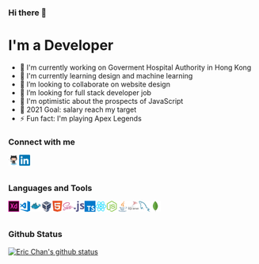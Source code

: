 ### Hi there 👋

<!--
**ericspiPb/ericspiPb** is a ✨ _special_ ✨ repository because its `README.md` (this file) appears on your GitHub profile.

Here are some ideas to get you started:

- 🔭 I’m currently working on ...
- 🌱 I’m currently learning ...
- 👯 I’m looking to collaborate on ...
- 🤔 I’m looking for help with ...
- 💬 Ask me about ...
- 📫 How to reach me: ...
- 😄 Pronouns: ...
- ⚡ Fun fact: ...
-->

# I'm a Developer
 * 🔭 I'm currently working on Goverment Hospital Authority in Hong Kong
 * 🌱 I'm currently learning design and machine learning
 * 👯 I’m looking to collaborate on website design
 * 🤔 I’m looking for full stack developer job
 * 💬 I'm optimistic about the prospects of JavaScript
 * 🥅 2021 Goal: salary reach my target
 * ⚡ Fun fact: I'm playing Apex Legends

### Connect with me
[<img align="left" alt="GitHub" width="22px" src="https://raw.githubusercontent.com/ericspiPb/ericspiPb/main/skills/github-icon.svg" />](https://github.com/ericspiPb)
[<img align="left" alt="LinkedIn" width="22px" src="https://raw.githubusercontent.com/ericspiPb/ericspiPb/main/skills/linkedin-icon.svg" />](https://linkedin.com/in/ericspipb)

<br />
<br />

### Languages and Tools
<img align="left" alt="Adobe XD" width="22px" src="https://raw.githubusercontent.com/ericspiPb/ericspiPb/main/skills/adobe-xd-icon.svg" />
<img align="left" alt="Visual Studio Code" width="22px" src="https://raw.githubusercontent.com/ericspiPb/ericspiPb/main/skills/visualstudio_code-icon.svg" />
<img align="left" alt="Docker" width="22px" src="https://raw.githubusercontent.com/ericspiPb/ericspiPb/main/skills/docker-icon.svg" />
<img align="left" alt="VirtualBox" width="22px" src="https://raw.githubusercontent.com/ericspiPb/ericspiPb/main/skills/virtualbox-icon.svg" />
<img align="left" alt="HTML5" width="22px" src="https://raw.githubusercontent.com/ericspiPb/ericspiPb/main/skills/html5-icon.svg" />
<img align="left" alt="SASS" width="22px" src="https://raw.githubusercontent.com/ericspiPb/ericspiPb/main/skills/sass-lang-icon.svg" />
<img align="left" alt="JavaScript" width="22px" src="https://raw.githubusercontent.com/ericspiPb/ericspiPb/main/skills/javascript-icon.svg" />
<img align="left" alt="TypeScript" width="22px" src="https://raw.githubusercontent.com/ericspiPb/ericspiPb/main/skills/typescriptlang-icon.svg" />
<img align="left" alt="ReactJS" width="22px" src="https://raw.githubusercontent.com/ericspiPb/ericspiPb/main/skills/reactjs-icon.svg" />
<img align="left" alt="Node.js" width="22px" src="https://raw.githubusercontent.com/ericspiPb/ericspiPb/main/skills/nodejs-icon.svg" />
<img align="left" alt="Java" width="22px" src="https://raw.githubusercontent.com/ericspiPb/ericspiPb/main/skills/java-icon.svg" />
<img align="left" alt="SQL" width="22px" src="https://raw.githubusercontent.com/ericspiPb/ericspiPb/main/skills/sql-icon.svg" />
<img align="left" alt="MySQL" width="22px" src="https://raw.githubusercontent.com/ericspiPb/ericspiPb/main/skills/mysql-icon.svg" />
<img align="left" alt="MongoDB" width="22px" src="https://raw.githubusercontent.com/ericspiPb/ericspiPb/main/skills/mongodb-icon.svg" />

<br />
<br />

### Github Status
[![Eric Chan's github status](https://github-readme-stats.vercel.app/api?username=ericspiPb)](https://github.com/anuraghazra/github-readme-stats)
